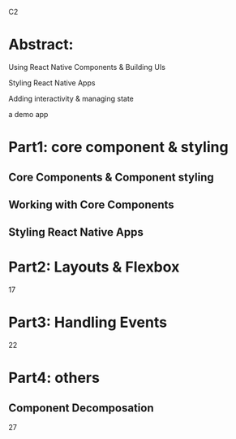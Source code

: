 C2

# Abstract:

Using React Native Components & Building UIs

Styling React Native Apps

Adding interactivity & managing state



a demo app







# Part1: core component & styling

## Core Components & Component styling





## Working with Core Components





## Styling React Native Apps







# Part2: Layouts & Flexbox

17







# Part3: Handling Events

22





# Part4: others



## Component Decomposation

27